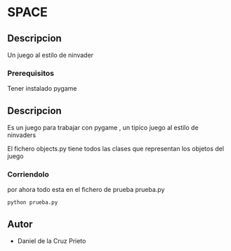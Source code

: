 # SPACE 

## Descripcion 

Un juego al estilo de ninvader 

### Prerequisitos 

Tener instalado pygame 

## Descripcion

Es un juego para trabajar con pygame , un tipico juego al estilo de ninvaders 

El fichero objects.py tiene todos las clases que representan los objetos del juego 

### Corriendolo 

por ahora todo esta en el fichero de prueba prueba.py
```
python prueba.py
```

## Autor

 * Daniel de la Cruz Prieto 

